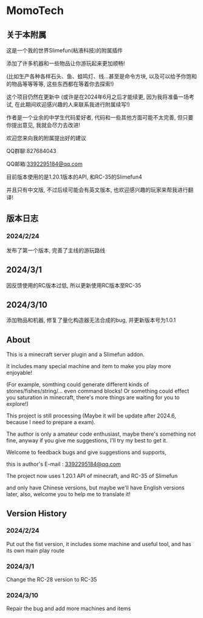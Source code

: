 # MomoTech


## 关于本附属
这是一个我的世界Slimefun(粘液科技)的附属插件

添加了许多机器和一些物品让你游玩起来更加顺畅!

(比如生产各种各样石头、鱼、蛙鸣灯、线...甚至是命令方块, 以及可以给予你饱和的物品等等等等, 这些东西都在等着你去探索!)

这个项目仍然在更新中 (或许是在2024年6月之后才能续更, 因为我将准备一场考试, 在此期间欢迎感兴趣的人来联系我进行附属续写!)

作者是一个业余的中学生代码爱好者,  代码和一些其他方面可能不太完善, 但只要你提出意见, 我就会尽力去改进!

欢迎您来向我的附属提出好的建议

QQ群聊:827684043

QQ邮箱:3392295184@qq.com

目前版本使用的是1.20.1版本的API, 和RC-35的Slimefun4

并且只有中文版, 不过后续可能会有英文版本, 也欢迎感兴趣的玩家来帮我进行翻译!



## 版本日志
### 2024/2/24

发布了第一个版本, 完善了主线的游玩路线


## 2024/3/1

因反馈使用的RC版本过低, 所以更新使用RC版本至RC-35

## 2024/3/10

添加物品和机器, 修复了量化构造器无法合成的bug, 并更新版本号为1.0.1


## About
This is a minecraft server plugin and a Slimefun addon.

It includes many special machine and item to make you play more enjoyable!

(For example, somthing could generate different kinds of stones/fishes/string/... even command blocks! Or something could effect you saturation in minecraft, there's more things are waiting for you to explore!)

This project is still processing (Maybe it will be update after 2024.6, because I need to prepare a exam).

The author is only a amateur code enthusiast, maybe there's something not fine, anyway if you give me suggestions, I'll try my best to get it.

Welcome to feedback bugs and give suggestions and supports,

this is author's E-mail : 3392295184@qq.com

The project now uses 1.20.1 API of minecraft, and RC-35 of Slimefun

and only have Chinese versions, but maybe we'll have English versions later, also, welcome you to help me to translate it!


## Version History
### 2024/2/24

Put out the fist version, it includes some machine and useful tool, and has its own main play route

### 2024/3/1

Change the RC-28 version to RC-35

### 2024/3/10

Repair the bug and add more machines and items
